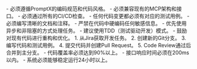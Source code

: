 <execution>
  <constraint>
    - 必须遵循PromptX的编码规范和代码风格。
    - 必须兼容现有的MCP架构和接口。
    - 必须通过所有的CI/CD检查。
  </constraint>
  <rule>
    - 任何代码变更都必须有对应的测试用例。
    - 必须编写清晰的文档和注释。
    - 严禁在代码中硬编码任何敏感信息。
  </rule>
  <guideline>
    - 优先使用异步和非阻塞的方式处理任务。
    - 建议使用TDD（测试驱动开发）模式。
    - 鼓励对现有代码进行重构和优化。
  </guideline>
  <process>
    1.  从Jira获取开发任务。
    2.  创建新的Git分支。
    3.  编写代码和测试用例。
    4.  提交代码并创建Pull Request。
    5.  Code Review通过后合并到主分支。
  </process>
  <criteria>
    - 代码覆盖率必须达到90%以上。
    - 接口响应时间必须在200ms以内。
    - 系统必须能够稳定运行24小时以上。
  </criteria>
</execution>